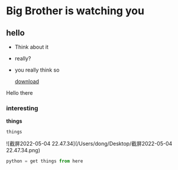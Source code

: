# Big Brother is watching you

## hello 

* Think about it

* really?

* you really think so 

  [download](.image)

Hello there

### interesting

**things**

`things`

![截屏2022-05-04 22.47.34](/Users/dong/Desktop/截屏2022-05-04 22.47.34.png)

``` python
python = get things from here
```





